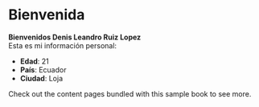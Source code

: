 # Bienvenida 

**Bienvenidos Denis Leandro Ruiz Lopez**  
Esta es mi información personal:  
- **Edad**: 21  
- **País**: Ecuador  
- **Ciudad**: Loja

Check out the content pages bundled with this sample book to see more.

```{tableofcontents}
```
